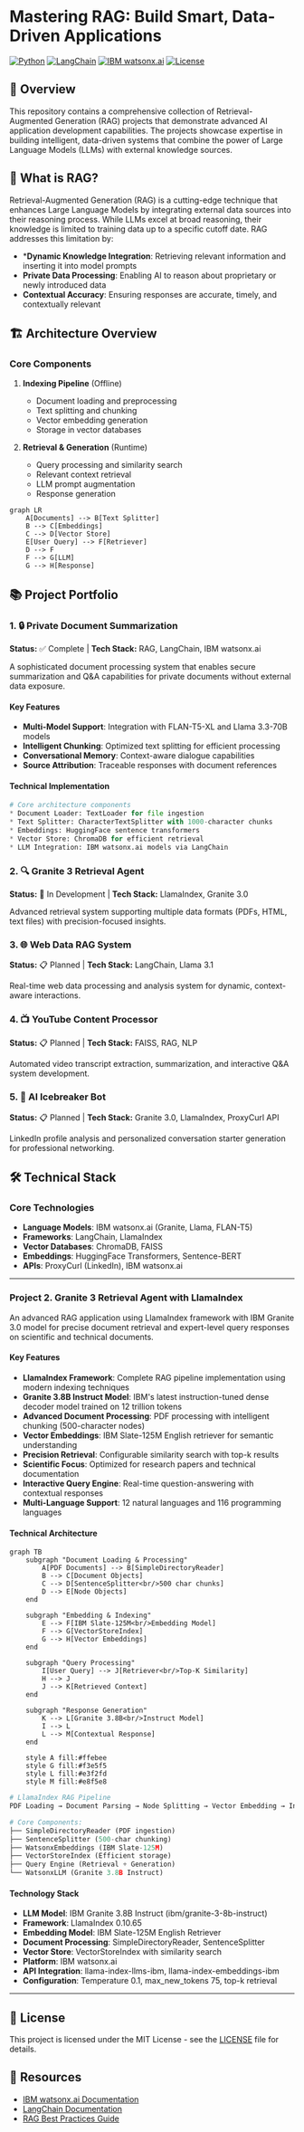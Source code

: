 # Mastering RAG: Build Smart, Data-Driven Applications

[![Python](https://img.shields.io/badge/Python-3.8+-blue.svg)](https://www.python.org/downloads/)
[![LangChain](https://img.shields.io/badge/LangChain-0.1.16-green.svg)](https://langchain.com/)
[![IBM watsonx.ai](https://img.shields.io/badge/IBM-watsonx.ai-blue.svg)](https://www.ibm.com/products/watsonx-ai)
[![License](https://img.shields.io/badge/License-MIT-yellow.svg)](https://opensource.org/licenses/MIT)

## 🚀 Overview

This repository contains a comprehensive collection of Retrieval-Augmented Generation (RAG) projects that demonstrate advanced AI application development capabilities. The projects showcase expertise in building intelligent, data-driven systems that combine the power of Large Language Models (LLMs) with external knowledge sources.

## 🎯 What is RAG?

Retrieval-Augmented Generation (RAG) is a cutting-edge technique that enhances Large Language Models by integrating external data sources into their reasoning process. While LLMs excel at broad reasoning, their knowledge is limited to training data up to a specific cutoff date. RAG addresses this limitation by:

* ***Dynamic Knowledge Integration**: Retrieving relevant information and inserting it into model prompts
* **Private Data Processing**: Enabling AI to reason about proprietary or newly introduced data
* **Contextual Accuracy**: Ensuring responses are accurate, timely, and contextually relevant

## 🏗️ Architecture Overview

### Core Components

1. **Indexing Pipeline** (Offline)
   * Document loading and preprocessing
   * Text splitting and chunking
   * Vector embedding generation
   * Storage in vector databases

2. **Retrieval & Generation** (Runtime)
   * Query processing and similarity search
   * Relevant context retrieval
   * LLM prompt augmentation
   * Response generation

```mermaid
graph LR
    A[Documents] --> B[Text Splitter]
    B --> C[Embeddings]
    C --> D[Vector Store]
    E[User Query] --> F[Retriever]
    D --> F
    F --> G[LLM]
    G --> H[Response]
```

## 📚 Project Portfolio

### 1. 🔒 Private Document Summarization
**Status:** ✅ Complete | **Tech Stack:** RAG, LangChain, IBM watsonx.ai

A sophisticated document processing system that enables secure summarization and Q&A capabilities for private documents without external data exposure.

#### Key Features
* **Multi-Model Support**: Integration with FLAN-T5-XL and Llama 3.3-70B models
* **Intelligent Chunking**: Optimized text splitting for efficient processing
* **Conversational Memory**: Context-aware dialogue capabilities
* **Source Attribution**: Traceable responses with document references

#### Technical Implementation
```python
# Core architecture components
* Document Loader: TextLoader for file ingestion
* Text Splitter: CharacterTextSplitter with 1000-character chunks
* Embeddings: HuggingFace sentence transformers
* Vector Store: ChromaDB for efficient retrieval
* LLM Integration: IBM watsonx.ai models via LangChain
```

### 2. 🔍 Granite 3 Retrieval Agent
**Status:** 🚧 In Development | **Tech Stack:** LlamaIndex, Granite 3.0

Advanced retrieval system supporting multiple data formats (PDFs, HTML, text files) with precision-focused insights.

### 3. 🌐 Web Data RAG System
**Status:** 📋 Planned | **Tech Stack:** LangChain, Llama 3.1

Real-time web data processing and analysis system for dynamic, context-aware interactions.

### 4. 📺 YouTube Content Processor
**Status:** 📋 Planned | **Tech Stack:** FAISS, RAG, NLP

Automated video transcript extraction, summarization, and interactive Q&A system development.

### 5. 🤝 AI Icebreaker Bot
**Status:** 📋 Planned | **Tech Stack:** Granite 3.0, LlamaIndex, ProxyCurl API

LinkedIn profile analysis and personalized conversation starter generation for professional networking.

## 🛠️ Technical Stack

### Core Technologies
* **Language Models**: IBM watsonx.ai (Granite, Llama, FLAN-T5)
* **Frameworks**: LangChain, LlamaIndex
* **Vector Databases**: ChromaDB, FAISS
* **Embeddings**: HuggingFace Transformers, Sentence-BERT
* **APIs**: ProxyCurl (LinkedIn), IBM watsonx.ai

---

### Project 2. Granite 3 Retrieval Agent with LlamaIndex

An advanced RAG application using LlamaIndex framework with IBM Granite 3.0 model for precise document retrieval and expert-level query responses on scientific and technical documents.

#### Key Features
* **LlamaIndex Framework**: Complete RAG pipeline implementation using modern indexing techniques
* **Granite 3.8B Instruct Model**: IBM's latest instruction-tuned dense decoder model trained on 12 trillion tokens
* **Advanced Document Processing**: PDF processing with intelligent chunking (500-character nodes)
* **Vector Embeddings**: IBM Slate-125M English retriever for semantic understanding  
* **Precision Retrieval**: Configurable similarity search with top-k results
* **Scientific Focus**: Optimized for research papers and technical documentation
* **Interactive Query Engine**: Real-time question-answering with contextual responses
* **Multi-Language Support**: 12 natural languages and 116 programming languages

#### Technical Architecture
```mermaid
graph TB
    subgraph "Document Loading & Processing"
        A[PDF Documents] --> B[SimpleDirectoryReader]
        B --> C[Document Objects]
        C --> D[SentenceSplitter<br/>500 char chunks]
        D --> E[Node Objects]
    end
    
    subgraph "Embedding & Indexing"
        E --> F[IBM Slate-125M<br/>Embedding Model]
        F --> G[VectorStoreIndex]
        G --> H[Vector Embeddings]
    end
    
    subgraph "Query Processing"
        I[User Query] --> J[Retriever<br/>Top-K Similarity]
        H --> J
        J --> K[Retrieved Context]
    end
    
    subgraph "Response Generation"
        K --> L[Granite 3.8B<br/>Instruct Model]
        I --> L
        L --> M[Contextual Response]
    end
    
    style A fill:#ffebee
    style G fill:#f3e5f5
    style L fill:#e3f2fd
    style M fill:#e8f5e8
```

```python
# LlamaIndex RAG Pipeline
PDF Loading → Document Parsing → Node Splitting → Vector Embedding → Index Creation

# Core Components:
├── SimpleDirectoryReader (PDF ingestion)
├── SentenceSplitter (500-char chunking)  
├── WatsonxEmbeddings (IBM Slate-125M)
├── VectorStoreIndex (Efficient storage)
├── Query Engine (Retrieval + Generation)
└── WatsonxLLM (Granite 3.8B Instruct)
```

#### Technology Stack
* **LLM Model**: IBM Granite 3.8B Instruct (ibm/granite-3-8b-instruct)
* **Framework**: LlamaIndex 0.10.65
* **Embedding Model**: IBM Slate-125M English Retriever
* **Document Processing**: SimpleDirectoryReader, SentenceSplitter
* **Vector Store**: VectorStoreIndex with similarity search
* **Platform**: IBM watsonx.ai
* **API Integration**: llama-index-llms-ibm, llama-index-embeddings-ibm
* **Configuration**: Temperature 0.1, max_new_tokens 75, top-k retrieval

---

## 📄 License

This project is licensed under the MIT License - see the [LICENSE](https://creativecommons.org/licenses/by/4.0/) file for details.

## 🔗 Resources

* [IBM watsonx.ai Documentation](https://docs.anthropic.com)
* [LangChain Documentation](https://langchain.com/docs)
* [RAG Best Practices Guide](https://example.com/rag-guide)

